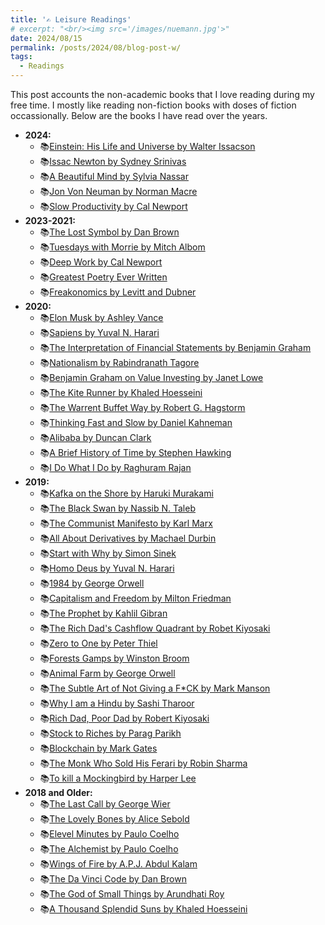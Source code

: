 ```yaml
---
title: '✍️ Leisure Readings'
# excerpt: "<br/><img src='/images/nuemann.jpg'>"
date: 2024/08/15
permalink: /posts/2024/08/blog-post-w/
tags:
  - Readings
---
```


This post accounts the non-academic books that I love reading during my free time. I mostly like reading non-fiction books with doses of fiction occassionally. Below are the books I have read over the years.

- **2024:**
  - 📚[Einstein: His Life and Universe by Walter Issacson](https://www.goodreads.com/book/show/10884.Einstein)
  - 📚[Issac Newton by Sydney Srinivas](https://www.goodreads.com/book/show/37489937-isaac-newton)
  - 📚[A Beautiful Mind by Sylvia Nassar](https://www.goodreads.com/book/show/10884.Einstein)
  - 📚[Jon Von Neuman by Norman Macre](https://www.goodreads.com/book/show/693795.John_Von_Neumann)
  - 📚[Slow Productivity by Cal Newport](https://www.goodreads.com/book/show/197773418-slow-productivity)
- **2023-2021:**
  - 📚[The Lost Symbol by Dan Brown](https://www.goodreads.com/book/show/6411961-the-lost-symbol)
  - 📚[Tuesdays with Morrie by Mitch Albom](https://www.goodreads.com/book/show/6900.Tuesdays_with_Morrie)
  - 📚[Deep Work by Cal Newport](https://www.goodreads.com/book/show/25744928-deep-work)
  - 📚[Greatest Poetry Ever Written](https://www.goodreads.com/book/show/40785492-greatest-poetry-ever-written?ref=nav_sb_ss_1_20)
  - 📚[Freakonomics by Levitt and Dubner](https://www.goodreads.com/book/show/1202.Freakonomics)
- **2020:**
  - 📚[Elon Musk by Ashley Vance](https://www.goodreads.com/book/show/25541028-elon-musk)
  - 📚[Sapiens by Yuval N. Harari](https://www.goodreads.com/book/show/23692271-sapiens)
  - 📚[The Interpretation of Financial Statements by Benjamin Graham](https://www.goodreads.com/book/show/190445.The_Interpretation_of_Financial_Statements)
  - 📚[Nationalism by Rabindranath Tagore](https://www.goodreads.com/book/show/166312.Nationalism)
  - 📚[Benjamin Graham on Value Investing by Janet Lowe](https://www.goodreads.com/book/show/293641.Benjamin_Graham_on_Value_Investing)
  - 📚[The Kite Runner by Khaled Hoesseini](https://www.goodreads.com/book/show/77203.The_Kite_Runner)
  - 📚[The Warrent Buffet Way by Robert G. Hagstorm](https://www.goodreads.com/book/show/209956.The_Warren_Buffett_Way)
  - 📚[Thinking Fast and Slow by Daniel Kahneman](https://www.goodreads.com/book/show/11468377-thinking-fast-and-slow)
  - 📚[Alibaba by Duncan Clark](https://www.goodreads.com/book/show/25817524-alibaba)
  - 📚[A Brief History of Time by Stephen Hawking](https://www.goodreads.com/book/show/3869.A_Brief_History_of_Time)
  - 📚[I Do What I Do by Raghuram Rajan](https://www.goodreads.com/book/show/36065279-i-do-what-i-do)
- **2019:**
  - 📚[Kafka on the Shore by Haruki Murakami](https://www.goodreads.com/book/show/4929.Kafka_on_the_Shore)
  - 📚[The Black Swan by Nassib N. Taleb](https://www.goodreads.com/book/show/242472.The_Black_Swan)
  - 📚[The Communist Manifesto by Karl Marx](https://www.goodreads.com/book/show/30474.The_Communist_Manifesto)
  - 📚[All About Derivatives by Machael Durbin](https://www.goodreads.com/book/show/385929.All_About_Derivatives)
  - 📚[Start with Why by Simon Sinek](https://www.goodreads.com/book/show/7108725-start-with-why)
  - 📚[Homo Deus by Yuval N. Harari](https://www.goodreads.com/book/show/31138556-homo-deus)
  - 📚[1984 by George Orwell](https://www.goodreads.com/book/show/61439040-1984)
  - 📚[Capitalism and Freedom by Milton Friedman](https://www.goodreads.com/book/show/51877.Capitalism_and_Freedom)
  - 📚[The Prophet by Kahlil Gibran](https://www.goodreads.com/book/show/2547.The_Prophet?ref=nav_sb_ss_1_11)
  - 📚[The Rich Dad's Cashflow Quadrant by Robet Kiyosaki](https://www.goodreads.com/book/show/129569614-the-cash-flow-quadrant?ref=nav_sb_ss_3_19)
  - 📚[Zero to One by Peter Thiel](https://www.goodreads.com/book/show/18050143-zero-to-one?from_search=true&from_srp=true&qid=r63Oiz03lV&rank=1)
  - 📚[Forests Gamps by Winston Broom](https://www.goodreads.com/book/show/44805964-forests-gamps?ref=nav_sb_ss_1_11)
  - 📚[Animal Farm by George Orwell](https://www.goodreads.com/book/show/170448.Animal_Farm?ref=nav_sb_ss_1_11)
  - 📚[The Subtle Art of Not Giving a F*CK by Mark Manson](https://www.goodreads.com/book/show/28257707-the-subtle-art-of-not-giving-a-f-ck?ref=nav_sb_ss_1_12)
  - 📚[Why I am a Hindu by Sashi Tharoor](https://www.goodreads.com/book/show/37810456-why-i-am-a-hindu?ref=nav_sb_ss_1_16)
  - 📚[Rich Dad, Poor Dad by Robert Kiyosaki](https://www.goodreads.com/book/show/69571.Rich_Dad_Poor_Dad?ref=nav_sb_ss_1_13)
  - 📚[Stock to Riches by Parag Parikh](https://www.goodreads.com/book/show/6857031-stocks-to-riches?ref=nav_sb_ss_1_14)
  - 📚[Blockchain by Mark Gates](https://www.goodreads.com/book/show/35299422-blockchain?ref=nav_sb_ss_1_16)
  - 📚[The Monk Who Sold His Ferari by Robin Sharma](https://www.goodreads.com/book/show/43877.The_Monk_Who_Sold_His_Ferrari?ref=nav_sb_ss_2_8)
  - 📚[To kill a Mockingbird by Harper Lee](https://www.goodreads.com/book/show/2657.To_Kill_a_Mockingbird?ref=nav_sb_ss_1_14)
- **2018 and Older:**
  - 📚[The Last Call by George Wier](https://www.goodreads.com/book/show/11424203-the-last-call?ref=nav_sb_ss_2_13)
  - 📚[The Lovely Bones by Alice Sebold](https://www.goodreads.com/book/show/12232938-the-lovely-bones?ref=nav_sb_ss_1_16)
  - 📚[Elevel Minutes by Paulo Coelho](https://www.goodreads.com/book/show/1430.Eleven_Minutes?ref=nav_sb_ss_1_10)
  - 📚[The Alchemist by Paulo Coelho](https://www.goodreads.com/book/show/18144590-the-alchemist?ref=nav_sb_ss_1_12)
  - 📚[Wings of Fire by A.P.J. Abdul Kalam](https://www.goodreads.com/book/show/634583.Wings_of_Fire?ref=nav_sb_ss_2_13)
  - 📚[The Da Vinci Code by Dan Brown](https://www.goodreads.com/book/show/968.The_Da_Vinci_Code?ref=nav_sb_ss_1_10)
  - 📚[The God of Small Things by Arundhati Roy](https://www.goodreads.com/book/show/9777.The_God_of_Small_Things?ref=nav_sb_ss_1_16)
  - 📚[A Thousand Splendid Suns by Khaled Hoesseini](https://www.goodreads.com/book/show/128029.A_Thousand_Splendid_Suns?ref=nav_sb_ss_1_9)